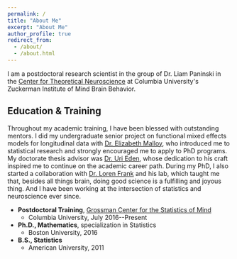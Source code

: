 ```yaml
---
permalink: /
title: "About Me"
excerpt: "About Me"
author_profile: true
redirect_from: 
  - /about/
  - /about.html
---
```



I am a postdoctoral research scientist in the group of Dr. Liam Paninski in the [Center for Theoretical Neuroscience](https://ctn.zuckermaninstitute.columbia.edu/) at Columbia University's Zuckerman Institute of Mind Brain Behavior.


Education & Training
------
Throughout my academic training, I have been blessed with outstanding mentors. I did my undergraduate senior project on functional mixed effects models for longitudinal data with [Dr. Elizabeth Malloy](https://www.american.edu/cas/faculty/malloy.cfm), who introduced me to statistical research and strongly encouraged me to apply to PhD programs. My doctorate thesis advisor was [Dr. Uri Eden](http://www.bu.edu/math/people/faculty/probability-and-statistics/eden/), whose dedication to his craft inspired me to continue on the academic career path. During my PhD, I also started a collaboration with [Dr. Loren Frank](https://physiology.ucsf.edu/content/loren-frank-phd) and his lab, which taught me that, besides all things brain, doing good science is a fulfilling and joyous thing. And I have been working at the intersection of statistics and neuroscience ever since.

* **Postdoctoral Training**, [Grossman Center for the Statistics of Mind](http://grossmancenter.columbia.edu/)
  * Columbia University, July 2016--Present
* **Ph.D., Mathematics**, specialization in Statistics
  * Boston University, 2016
* **B.S., Statistics**
  * American University, 2011
